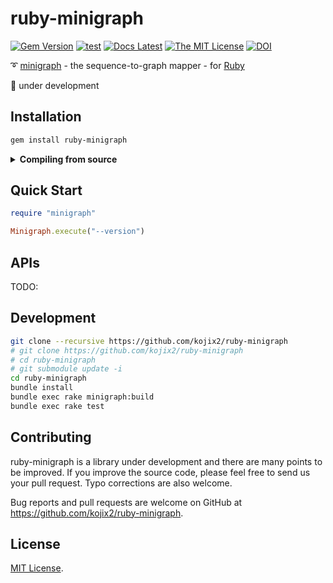# ruby-minigraph

[![Gem Version](https://badge.fury.io/rb/ruby-minigraph.svg)](https://badge.fury.io/rb/ruby-minigraph)
[![test](https://github.com/kojix2/ruby-minigraph/actions/workflows/ci.yml/badge.svg)](https://github.com/kojix2/ruby-minigraph/actions/workflows/ci.yml)
[![Docs Latest](https://img.shields.io/badge/docs-latest-blue.svg)](https://kojix2.github.io/ruby-minigraph/)
[![The MIT License](https://img.shields.io/badge/license-MIT-blue.svg)](LICENSE.txt)
[![DOI](https://zenodo.org/badge/339645970.svg)](https://zenodo.org/badge/latestdoi/339645970)

:curly_loop: [minigraph](https://github.com/lh3/minigraph) - the sequence-to-graph mapper - for [Ruby](https://github.com/ruby/ruby)

:construction: under development

## Installation

```sh
gem install ruby-minigraph
```

<details>
<summary><b>Compiling from source</b></summary>

```sh
git clone --recursive https://github.com/kojix2/ruby-minigraph
cd ruby-minigraph
bundle install
bundle exec rake minigraph:build
bundle exec rake install
```

</details>

## Quick Start

```ruby
require "minigraph"

Minigraph.execute("--version")
```

## APIs

TODO:

## Development

```sh
git clone --recursive https://github.com/kojix2/ruby-minigraph
# git clone https://github.com/kojix2/ruby-minigraph
# cd ruby-minigraph
# git submodule update -i
cd ruby-minigraph
bundle install
bundle exec rake minigraph:build
bundle exec rake test
```

## Contributing

ruby-minigraph is a library under development and there are many points to be improved. 
If you improve the source code, please feel free to send us your pull request. 
Typo corrections are also welcome. 

Bug reports and pull requests are welcome on GitHub at https://github.com/kojix2/ruby-minigraph.

## License

[MIT License](https://opensource.org/licenses/MIT).
